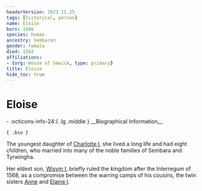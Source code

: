 ```yaml
---
headerVersion: 2023.11.25
tags: [historical, person]
name: Eloise
born: 1486
species: human
ancestry: Sembaran
gender: female
died: 1562
affiliations:
- {org: House of Sewick, type: primary}
title: Eloise
hide_toc: true
---
```

# Eloise
<div class="grid cards ext-narrow-margin ext-one-column" markdown>
- :octicons-info-24:{ .lg .middle } __Biographical Information__

    { .bio }

</div>


The youngest daughter of [Charlotte I](<./charlotte-i.md>), she lived a long life and had eight children, who married into many of the noble families of Sembara and Tyrwingha.

Her eldest son, [Wisym I](<./wisym-i.md>), briefly ruled the kingdom after the Interregum of 1568, as a compromise between the warring camps of his cousins, the twin sisters [Anne](<./anne.md>) and [Elaine I](<./elaine-i.md>). 
